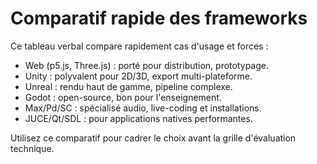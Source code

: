 # Comparatif rapide des frameworks

Ce tableau verbal compare rapidement cas d'usage et forces :

- Web (p5.js, Three.js) : porté pour distribution, prototypage.
- Unity : polyvalent pour 2D/3D, export multi-plateforme.
- Unreal : rendu haut de gamme, pipeline complexe.
- Godot : open-source, bon pour l'enseignement.
- Max/Pd/SC : spécialisé audio, live-coding et installations.
- JUCE/Qt/SDL : pour applications natives performantes.

Utilisez ce comparatif pour cadrer le choix avant la grille d'évaluation technique.
